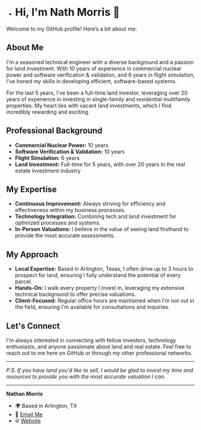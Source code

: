 - # Hi, I'm Nath Morris 👋

Welcome to my GitHub profile! Here’s a bit about me:

## About Me

I'm a seasoned technical engineer with a diverse background and a passion for land investment. With 10 years of experience in commercial nuclear power and software verification & validation, and 6 years in flight simulation, I've honed my skills in developing efficient, software-based systems. 

For the last 5 years, I've been a full-time land investor, leveraging over 20 years of experience in investing in single-family and residential multifamily properties. My heart lies with vacant land investments, which I find incredibly rewarding and exciting.

## Professional Background

- **Commercial Nuclear Power:** 10 years
- **Software Verification & Validation:** 10 years
- **Flight Simulation:** 6 years
- **Land Investment:** Full-time for 5 years, with over 20 years in the real estate investment industry

## My Expertise

- **Continuous Improvement:** Always striving for efficiency and effectiveness within my business processes.
- **Technology Integration:** Combining tech and land investment for optimized processes and systems.
- **In-Person Valuations:** I believe in the value of seeing land firsthand to provide the most accurate assessments.

## My Approach

- **Local Expertise:** Based in Arlington, Texas, I often drive up to 3 hours to prospect for land, ensuring I fully understand the potential of every parcel.
- **Hands-On:** I walk every property I invest in, leveraging my extensive technical background to offer precise valuations.
- **Client-Focused:** Regular office hours are maintained when I'm not out in the field, ensuring I'm available for consultations and inquiries.

## Let's Connect

I'm always interested in connecting with fellow investors, technology enthusiasts, and anyone passionate about land and real estate. Feel free to reach out to me here on GitHub or through my other professional networks.

---

*P.S. If you have land you’d like to sell, I would be glad to invest my time and resources to provide you with the most accurate valuation I can.*

---

**Nathan Morris**

- 🌍 Based in Arlington, TX
- 📧 [Email Me](sales@fastlanddeal.com)
- 🌐 [Website](https://www.fastlandoffer.com/)

<!---
NathMorris/NathMorris is a ✨ special ✨ repository because its `README.md` (this file) appears on your GitHub profile.
You can click the Preview link to take a look at your changes.
--->
